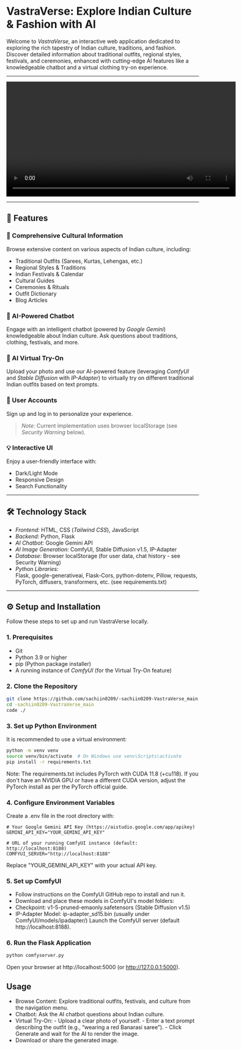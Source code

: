 # VastraVerse: Explore Indian Culture & Fashion with AI

Welcome to *VastraVerse*, an interactive web application dedicated to exploring the rich tapestry of Indian culture, traditions, and fashion. Discover detailed information about traditional outfits, regional styles, festivals, and ceremonies, enhanced with cutting-edge AI features like a knowledgeable chatbot and a virtual clothing try-on experience.

---
<video src="assets/vid.mp4" controls width="600"></video>

---

## 🌟 Features

### 🧵 Comprehensive Cultural Information
Browse extensive content on various aspects of Indian culture, including:

- Traditional Outfits (Sarees, Kurtas, Lehengas, etc.)
- Regional Styles & Traditions
- Indian Festivals & Calendar
- Cultural Guides
- Ceremonies & Rituals
- Outfit Dictionary
- Blog Articles

### 🤖 AI-Powered Chatbot
Engage with an intelligent chatbot (powered by *Google Gemini*) knowledgeable about Indian culture. Ask questions about traditions, clothing, festivals, and more.

### 👗 AI Virtual Try-On
Upload your photo and use our AI-powered feature (leveraging *ComfyUI* and *Stable Diffusion* with *IP-Adapter*) to virtually try on different traditional Indian outfits based on text prompts.

### 👤 User Accounts
Sign up and log in to personalize your experience.  
> *Note:* Current implementation uses browser localStorage (see *Security Warning* below).

### 💡 Interactive UI
Enjoy a user-friendly interface with:
- Dark/Light Mode
- Responsive Design
- Search Functionality

---

## 🛠 Technology Stack

- *Frontend:* HTML, CSS (*Tailwind CSS*), JavaScript  
- *Backend:* Python, Flask  
- *AI Chatbot:* Google Gemini API  
- *AI Image Generation:* ComfyUI, Stable Diffusion v1.5, IP-Adapter  
- *Database:* Browser localStorage (for user data, chat history - see Security Warning)  
- *Python Libraries:*  
  Flask, google-generativeai, Flask-Cors, python-dotenv, Pillow, requests, PyTorch, diffusers, transformers, etc. (see requirements.txt)

---

## ⚙ Setup and Installation

Follow these steps to set up and run VastraVerse locally.

### 1. Prerequisites

- Git  
- Python 3.9 or higher  
- pip (Python package installer)  
- A running instance of *ComfyUI* (for the Virtual Try-On feature)

### 2. Clone the Repository

```bash
git clone https://github.com/sachiin0209/-sachiin0209-VastraVerse_main.git
cd -sachiin0209-VastraVerse_main
code ./
```

### 3. Set up Python Environment

It is recommended to use a virtual environment:

```bash
python -m venv venv
source venv/bin/activate  # On Windows use venv\Scripts\activate
pip install -r requirements.txt
```
Note: The requirements.txt includes PyTorch with CUDA 11.8 (+cu118). If you don't have an NVIDIA GPU or have a different CUDA version, adjust the PyTorch install as per the PyTorch official guide.

### 4. Configure Environment Variables
Create a .env file in the root directory with:

```
# Your Google Gemini API Key (https://aistudio.google.com/app/apikey)
GEMINI_API_KEY="YOUR_GEMINI_API_KEY"

# URL of your running ComfyUI instance (default: http://localhost:8188)
COMFYUI_SERVER="http://localhost:8188"
```
Replace "YOUR_GEMINI_API_KEY" with your actual API key.

### 5. Set up ComfyUI
- Follow instructions on the ComfyUI GitHub repo to install and run it.
- Download and place these models in ComfyUI's model folders:
- Checkpoint: v1-5-pruned-emaonly.safetensors (Stable Diffusion v1.5)
- IP-Adapter Model: ip-adapter_sd15.bin (usually under ComfyUI/models/ipadapter/)
Launch the ComfyUI server (default http://localhost:8188).

### 6. Run the Flask Application
```bash
python comfyserver.py
```
Open your browser at http://localhost:5000 (or http://127.0.0.1:5000).

## Usage
- Browse Content: Explore traditional outfits, festivals, and culture from the navigation menu.
- Chatbot: Ask the AI chatbot questions about Indian culture.
- Virtual Try-On:
            - Upload a clear photo of yourself.
            - Enter a text prompt describing the outfit (e.g., “wearing a red Banarasi saree”).
            - Click Generate and wait for the AI to render the image.
- Download or share the generated image.
